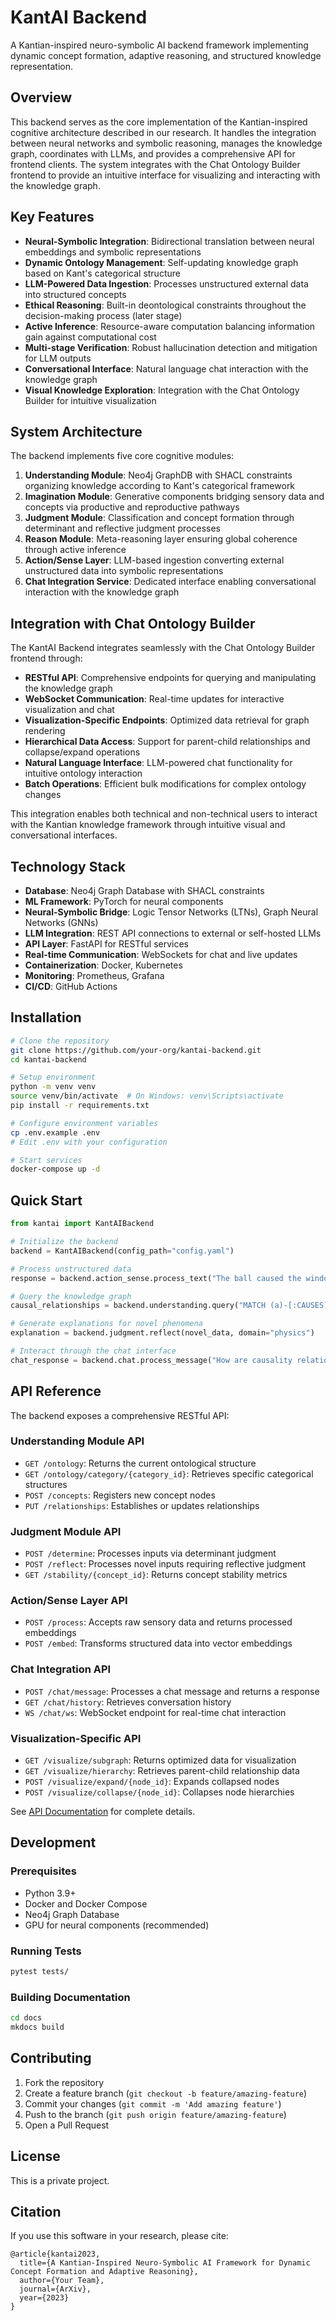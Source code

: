 # KantAI Backend

A Kantian-inspired neuro-symbolic AI backend framework implementing dynamic concept formation, adaptive reasoning, and structured knowledge representation.

## Overview

This backend serves as the core implementation of the Kantian-inspired cognitive architecture described in our research. It handles the integration between neural networks and symbolic reasoning, manages the knowledge graph, coordinates with LLMs, and provides a comprehensive API for frontend clients. The system integrates with the Chat Ontology Builder frontend to provide an intuitive interface for visualizing and interacting with the knowledge graph.

## Key Features

- **Neural-Symbolic Integration**: Bidirectional translation between neural embeddings and symbolic representations
- **Dynamic Ontology Management**: Self-updating knowledge graph based on Kant's categorical structure
- **LLM-Powered Data Ingestion**: Processes unstructured external data into structured concepts
- **Ethical Reasoning**: Built-in deontological constraints throughout the decision-making process (later stage)
- **Active Inference**: Resource-aware computation balancing information gain against computational cost
- **Multi-stage Verification**: Robust hallucination detection and mitigation for LLM outputs
- **Conversational Interface**: Natural language chat interaction with the knowledge graph
- **Visual Knowledge Exploration**: Integration with the Chat Ontology Builder for intuitive visualization

## System Architecture

The backend implements five core cognitive modules:

1. **Understanding Module**: Neo4j GraphDB with SHACL constraints organizing knowledge according to Kant's categorical framework
2. **Imagination Module**: Generative components bridging sensory data and concepts via productive and reproductive pathways
3. **Judgment Module**: Classification and concept formation through determinant and reflective judgment processes
4. **Reason Module**: Meta-reasoning layer ensuring global coherence through active inference
5. **Action/Sense Layer**: LLM-based ingestion converting external unstructured data into symbolic representations
6. **Chat Integration Service**: Dedicated interface enabling conversational interaction with the knowledge graph

## Integration with Chat Ontology Builder

The KantAI Backend integrates seamlessly with the Chat Ontology Builder frontend through:

- **RESTful API**: Comprehensive endpoints for querying and manipulating the knowledge graph
- **WebSocket Communication**: Real-time updates for interactive visualization and chat
- **Visualization-Specific Endpoints**: Optimized data retrieval for graph rendering
- **Hierarchical Data Access**: Support for parent-child relationships and collapse/expand operations
- **Natural Language Interface**: LLM-powered chat functionality for intuitive ontology interaction
- **Batch Operations**: Efficient bulk modifications for complex ontology changes

This integration enables both technical and non-technical users to interact with the Kantian knowledge framework through intuitive visual and conversational interfaces.

## Technology Stack

- **Database**: Neo4j Graph Database with SHACL constraints
- **ML Framework**: PyTorch for neural components
- **Neural-Symbolic Bridge**: Logic Tensor Networks (LTNs), Graph Neural Networks (GNNs)
- **LLM Integration**: REST API connections to external or self-hosted LLMs
- **API Layer**: FastAPI for RESTful services
- **Real-time Communication**: WebSockets for chat and live updates
- **Containerization**: Docker, Kubernetes
- **Monitoring**: Prometheus, Grafana
- **CI/CD**: GitHub Actions

## Installation

```bash
# Clone the repository
git clone https://github.com/your-org/kantai-backend.git
cd kantai-backend

# Setup environment
python -m venv venv
source venv/bin/activate  # On Windows: venv\Scripts\activate
pip install -r requirements.txt

# Configure environment variables
cp .env.example .env
# Edit .env with your configuration

# Start services
docker-compose up -d
```

## Quick Start

```python
from kantai import KantAIBackend

# Initialize the backend
backend = KantAIBackend(config_path="config.yaml")

# Process unstructured data
response = backend.action_sense.process_text("The ball caused the window to break")

# Query the knowledge graph
causal_relationships = backend.understanding.query("MATCH (a)-[:CAUSES]->(b) RETURN a, b")

# Generate explanations for novel phenomena
explanation = backend.judgment.reflect(novel_data, domain="physics")

# Interact through the chat interface
chat_response = backend.chat.process_message("How are causality relationships represented in the system?")
```

## API Reference

The backend exposes a comprehensive RESTful API:

### Understanding Module API
- `GET /ontology`: Returns the current ontological structure
- `GET /ontology/category/{category_id}`: Retrieves specific categorical structures
- `POST /concepts`: Registers new concept nodes
- `PUT /relationships`: Establishes or updates relationships

### Judgment Module API
- `POST /determine`: Processes inputs via determinant judgment
- `POST /reflect`: Processes novel inputs requiring reflective judgment
- `GET /stability/{concept_id}`: Returns concept stability metrics

### Action/Sense Layer API
- `POST /process`: Accepts raw sensory data and returns processed embeddings
- `POST /embed`: Transforms structured data into vector embeddings

### Chat Integration API
- `POST /chat/message`: Processes a chat message and returns a response
- `GET /chat/history`: Retrieves conversation history
- `WS /chat/ws`: WebSocket endpoint for real-time chat interaction

### Visualization-Specific API
- `GET /visualize/subgraph`: Returns optimized data for visualization
- `GET /visualize/hierarchy`: Retrieves parent-child relationship data
- `POST /visualize/expand/{node_id}`: Expands collapsed nodes
- `POST /visualize/collapse/{node_id}`: Collapses node hierarchies

See [API Documentation](docs/api.md) for complete details.

## Development

### Prerequisites
- Python 3.9+
- Docker and Docker Compose
- Neo4j Graph Database
- GPU for neural components (recommended)

### Running Tests
```bash
pytest tests/
```

### Building Documentation
```bash
cd docs
mkdocs build
```

## Contributing

1. Fork the repository
2. Create a feature branch (`git checkout -b feature/amazing-feature`)
3. Commit your changes (`git commit -m 'Add amazing feature'`)
4. Push to the branch (`git push origin feature/amazing-feature`)
5. Open a Pull Request

## License

This is a private project.

## Citation

If you use this software in your research, please cite:
```
@article{kantai2023,
  title={A Kantian-Inspired Neuro-Symbolic AI Framework for Dynamic Concept Formation and Adaptive Reasoning},
  author={Your Team},
  journal={ArXiv},
  year={2023}
}
```
